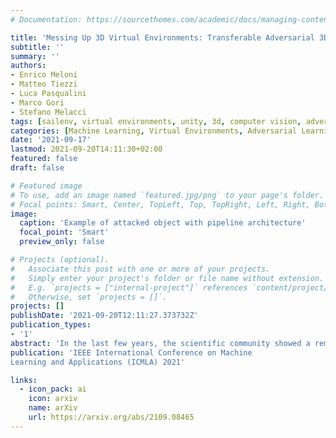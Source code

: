 ```yaml
---
# Documentation: https://sourcethemes.com/academic/docs/managing-content/

title: 'Messing Up 3D Virtual Environments: Transferable Adversarial 3D Objects'
subtitle: ''
summary: ''
authors:
- Enrico Meloni
- Matteo Tiezzi
- Luca Pasqualini
- Marco Gori
- Stefano Melacci
tags: [sailenv, virtual environments, unity, 3d, computer vision, adversarial learning]
categories: [Machine Learning, Virtual Environments, Adversarial Learning]
date: '2021-09-17'
lastmod: 2021-09-20T14:11:30+02:00
featured: false
draft: false

# Featured image
# To use, add an image named `featured.jpg/png` to your page's folder.
# Focal points: Smart, Center, TopLeft, Top, TopRight, Left, Right, BottomLeft, Bottom, BottomRight.
image:
  caption: 'Example of attacked object with pipeline architecture'
  focal_point: 'Smart'
  preview_only: false

# Projects (optional).
#   Associate this post with one or more of your projects.
#   Simply enter your project's folder or file name without extension.
#   E.g. `projects = ["internal-project"]` references `content/project/deep-learning/index.md`.
#   Otherwise, set `projects = []`.
projects: []
publishDate: '2021-09-20T12:11:27.373732Z'
publication_types:
- '1'
abstract: 'In the last few years, the scientific community showed a remarkable and increasing interest towards 3D Virtual Environments, training and testing Machine Learning-based models in realistic virtual worlds. On one hand, these environments could also become a mean to study the weaknesses of Machine Learning algorithms, or to simulate training settings that allow Machine Learning models to gain robustness to 3D adversarial attacks. On the other hand, their growing popularity might also attract those that aim at creating adversarial conditions to invalidate the benchmarking process, especially in the case of public environments that allow the contribution from a large community of people. Most of the existing Adversarial Machine Learning approaches are focused on static images, and little work has been done in studying how to deal with 3D environments and how a 3D object should be altered to fool a classifier that observes it. In this paper, we study how to craft adversarial 3D objects by altering their textures, using a tool chain composed of easily accessible elements. We show that it is possible, and indeed simple, to create adversarial objects using off-the-shelf limited surrogate renderers that can compute gradients with respect to the parameters of the rendering process, and, to a certain extent, to transfer the attacks to more advanced 3D engines. We propose a saliency-based attack that intersects the two classes of renderers in order to focus the alteration to those texture elements that are estimated to be effective in the target engine, evaluating its impact in popular neural classifiers.'
publication: 'IEEE International Conference on Machine
Learning and Applications (ICMLA) 2021'

links:
  - icon_pack: ai
    icon: arxiv
    name: arXiv
    url: https://arxiv.org/abs/2109.08465
---
```

